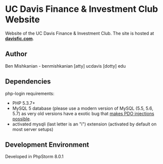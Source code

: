 # UC Davis Finance & Investment Club Website

Website of the UC Davis Finance & Investment Club. The site is hosted at **[davisfic.com](http://www.davisfic.com/)**.

## Author

Ben Mishkanian - benmishkanian \[atty\] ucdavis \[dotty\] edu

## Dependencies

php-login requirements:  
- PHP 5.3.7+  
- MySQL 5 database (please use a modern version of MySQL (5.5, 5.6, 5.7) as very old versions have a exotic bug that
[makes PDO injections possible](http://stackoverflow.com/q/134099/1114320).  
- activated mysqli (last letter is an "i") extension (activated by default on most server setups)

## Development Environment

Developed in PhpStorm 8.0.1